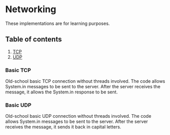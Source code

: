 # Networking
These implementations are for learning purposes.

## Table of contents
1. [ TCP ](#TCP)
1. [ UDP ](#UDP)



<a name="TCP"></a>
### Basic TCP
Old-school basic TCP connection without threads involved.
The code allows System.in messages to be sent to the server.
After the server receives the message, it allows the System.in response to be sent.

<a name="UDP"></a>
### Basic UDP
Old-school basic UDP connection without threads involved.
The code allows System.in messages to be sent to the server.
After the server receives the message, it sends it back in capital letters.
